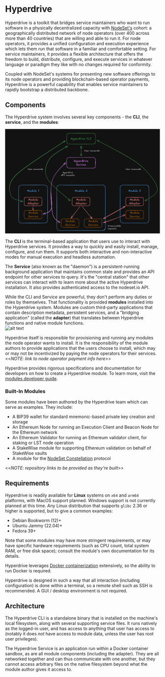 # Hyperdrive

Hyperdrive is a toolkit that bridges service maintainers who want to run software in a physically decentralized capacity with [NodeSet's](https://nodeset.io) cohort: a geographically distributed network of node operators (over 400 across more than 40 countries) that are willing and able to run it. For node operators, it provides a unified configuration and execution experience which lets them run that software in a familiar and comfortable setting. For service maintainers, it provides a flexible architecture that offers the freedom to build, distribute, configure, and execute services in whatever language or paradigm they like with no changes required for conformity.

Coupled with NodeSet's systems for presenting new software offerings to its node operators and providing blockchain-based operator payments, Hyperdrive is a powerful capability that enables service maintainers to rapidly bootstrap a distributed backbone.


## Components

The Hyperdrive system involves several key components - the **CLI**, the **service**, and the **modules**:

![](images/ov1.png)

The **CLI** is the terminal-based application that users use to interact with Hyperdrive services. It provides a way to quickly and easily install, manage, configure, and run them. It supports both interactive and non-interactive modes for manual execution and headless automation.

The **Service** (also known as the "daemon") is a persistent-running background application that maintains common state and provides an API endpoint for other services to query. It's the "central station" that other services can interact with to learn more about the active Hyperdrive installation. It also provides authenticated access to the nodeset.io API.

While the CLI and Service are powerful, they don't perform any duties or roles by themselves. That functionality is provided **modules** installed into the Hyperdrive system. Modules are custom third-party applications that contain description metadata, persistent services, and a "bridging application" (called the **adapter**) that translates between Hyperdrive functions and native module functions.  
![alt text](image.png)

Hyperdrive itself is responsible for provisioning and running any modules the node operator wants to install. It is the responsibility of the module authors to provide applications that the users choose to install, which may or may not be incentivized by paying the node operators for their services. <<*NOTE: link to node operator payment info here*>> 

Hyperdrive provides rigorous specifications and documentation for developers on how to create a Hyperdrive module. To learn more, visit the [modules developer guide](./module.md).


### Built-In Modules

Some modules have been authored by the Hyperdrive team which can serve as examples. They include:
- A BIP39 wallet for standard mnemonic-based private key creation and storage
- An Ethereum Node for running an Execution Client and Beacon Node for the Ethereum network
- An Ethereum Validator for running an Ethereum validator client, for staking or LST node operation
- A StakeWise module for supporting Ethereum validation on behalf of StakeWise vaults
- A module for the [NodeSet Constellation](https://docs.gravitaprotocol.com/gravita-docs/constellation/overview) protocol

<<*NOTE: repository links to be provided as they're built*>>


## Requirements

Hyperdrive is readily available for **Linux** systems on `x64` and `arm64` platforms, with MacOS support planned. Windows support is not currently planned at this time. Any Linux distribution that supports `glibc` 2.36 or higher is supported, but to give a common examples:
- Debian Bookworm (12)+
- Ubuntu Jammy (22.04)+
- Fedora 39+

Note that some modules may have more stringent requirements, or may have specific hardware requirements (such as CPU count, total system RAM, or free disk space); consult the module's own documentation for its details.

Hyperdrive leverages [Docker containerization](https://docs.docker.com/get-started/docker-overview/) extensively, so the ability to run Docker is required.

Hyperdrive is designed in such a way that all interaction (including configuration) is done within a terminal, so a remote shell such as SSH is recommended. A GUI / desktop environment is not required.


## Architecture

The Hyperdrive CLI is a standalone binary that is installed on the machine's local filesystem, along with several supporting service files. It runs natively as the logged-in user, and has access to anything that user has access to (notably it does *not* have access to module data, unless the user has root user privileges).

The Hyperdrive Service is an application run within a Docker container sandbox, as are all module components (including the adapter). They are all networked together and can thus communicate with one another, but they cannot access arbitrary files on the native filesystem beyond what the module author gives it access to.
